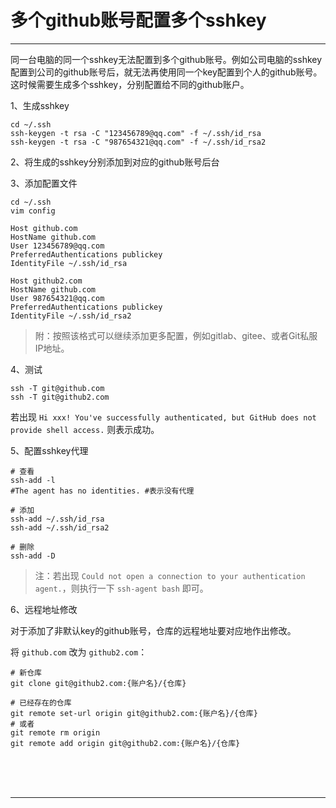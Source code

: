 # 多个github账号配置多个sshkey

---

同一台电脑的同一个sshkey无法配置到多个github账号。例如公司电脑的sshkey配置到公司的github账号后，就无法再使用同一个key配置到个人的github账号。这时候需要生成多个sshkey，分别配置给不同的github账户。

1、生成sshkey

~~~shell
cd ~/.ssh
ssh-keygen -t rsa -C "123456789@qq.com" -f ~/.ssh/id_rsa
ssh-keygen -t rsa -C "987654321@qq.com" -f ~/.ssh/id_rsa2
~~~

2、将生成的sshkey分别添加到对应的github账号后台

3、添加配置文件

~~~shell
cd ~/.ssh
vim config
~~~

~~~plaintext
Host github.com
HostName github.com
User 123456789@qq.com
PreferredAuthentications publickey
IdentityFile ~/.ssh/id_rsa

Host github2.com
HostName github.com
User 987654321@qq.com
PreferredAuthentications publickey
IdentityFile ~/.ssh/id_rsa2
~~~

> 附：按照该格式可以继续添加更多配置，例如gitlab、gitee、或者Git私服IP地址。

4、测试

~~~shell
ssh -T git@github.com
ssh -T git@github2.com
~~~

若出现 `Hi xxx! You've successfully authenticated, but GitHub does not provide shell access.` 则表示成功。

5、配置sshkey代理

~~~shell
# 查看
ssh-add -l
#The agent has no identities. #表示没有代理

# 添加
ssh-add ~/.ssh/id_rsa
ssh-add ~/.ssh/id_rsa2

# 删除
ssh-add -D
~~~

> 注：若出现 `Could not open a connection to your authentication agent.`，则执行一下 `ssh-agent bash` 即可。

6、远程地址修改

对于添加了非默认key的github账号，仓库的远程地址要对应地作出修改。

将 `github.com` 改为 `github2.com`：

~~~plaintext
# 新仓库
git clone git@github2.com:{账户名}/{仓库}

# 已经存在的仓库
git remote set-url origin git@github2.com:{账户名}/{仓库}
# 或者
git remote rm origin
git remote add origin git@github2.com:{账户名}/{仓库}
~~~



<br/><br/><br/>

---

